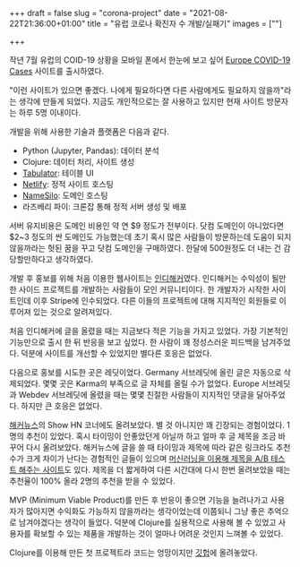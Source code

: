 +++
draft = false
slug = "corona-project"
date = "2021-08-22T21:36:00+01:00"
title = "유럽 코로나 확진자 수 개발/실패기"
images = [""]

+++

작년 7월 유럽의 COID-19 상황을 모바일 폰에서 한눈에 보고 싶어 [Europe COVID-19 Cases](https://europecorona.com/) 사이트를 출시하였다.

"이런 사이트가 있으면 좋겠다. 나에게 필요하다면 다른 사람에게도 필요하지 않을까"라는 생각에 만들게 되었다. 지금도 개인적으로는 잘 사용하고 있지만 현재 사이트 방문자는 하루 5명 이내이다.

개발을 위해 사용한 기술과 플랫폼은 다음과 같다.

* Python (Jupyter, Pandas): 데이터 분석
* Clojure: 데이터 처리, 사이트 생성
* [Tabulator](http://tabulator.info/): 테이블 UI
* [Netlify](https://www.netlify.com/): 정적 사이트 호스팅
* [NameSilo](https://www.namesilo.com/): 도메인 호스팅
* 라즈베리 파이: 크론잡 통해 정적 서버 생성 및 배포

서버 유지비용은 도메인 비용인 약 연 $9 정도가 전부이다. 닷컴 도메인이 아니었다면 $2~3 정도의 싼 도메인도 가능했는데 초기 혹시 많은 사람들이 방문하는데 도움이 되지 않을까라는 헛된 꿈을 꾸고 닷컴 도메인을 구매하였다. 한달에 500원정도 더 내는 건 감당할만하다고 생각하였다.

개발 후 홍보를 위해 처음 이용한 웹사이트는 [인디해커](https://www.indiehackers.com/)였다. 인디해커는 수익성이 될만한 사이드 프로젝트를 개발하는 사람들이 모인 커뮤니티이다. 한 개발자가 시작한 사이트인데 이후 Stripe에 인수되었다. 다른 이들의 프로젝트에 대해 지지적인 회원들로 이루어져 있는 것으로 알려져있다.

처음 인디해커에 글을 올렸을 때는 지금보다 적은 기능을 가지고 있었다. 가장 기본적인 기능만으로 출시 한 뒤 반응을 보고 싶었다. 한 사람이 꽤 정성스러운 피드백을 남겨주었다. 덕분에 사이트를 개선할 수 있었지만 별다른 호응은 없었다.

다음으로 홍보를 시도한 곳은 레딧이었다. Germany 서브레딧에 올린 글은 자동으로 삭제되었다. 몇몇 곳은 Karma의 부족으로 글 자체를 올릴 수가 없었다. Europe 서브레딧과 Webdev 서브레딧에 올렸을 때는 몇몇 친절한 사람들이 지지적인 댓글을 달아주었다. 하지만 큰 호응은 없었다.

[해커뉴스](https://news.ycombinator.com/)의 Show HN 코너에도 올려보았다. 별 것 아니지만 꽤 긴장되는 경험이었다. 1명의 추천이 있었다. 혹시 타이밍이 안좋았던게 아닐까 하고 얼마 후 글 제목을 조금 바꾸어 다시 올려보았다. 해커뉴스에 글을 쓸 때 타이밍과 제목에 따라 같은 링크라도 추천 수가 크게 차이가 난다는 경험적인 글들이 있으며 [머신러닝을 이용해 제목을 A/B 테스트 해주는 사이트](https://www.hacker-ai.com/)도 있다. 제목을 더 짧게하여 다른 시간대에 다시 한번 올려보았을 때는 추천율이 100% 올라 2명의 추천을 받을 수 있었다.

MVP (Minimum Viable Product)를 만든 후 반응이 좋으면 기능을 늘려나가고 사용자가 많아지면 수익화도 가능하지 않을까라는 생각이었는데 이쯤되니 그냥 좋은 추억으로 남겨야겠다는 생각이 들었다. 덕분에 Clojure를 실용적으로 사용해 볼 수 있었고 사용자를 확보할 수 있는 제품을 개발하는 것이 얼마나 어려운 것인지 느껴볼 수 있었다.

Clojure를 이용해 만든 첫 프로젝트라 코드는 엉망이지만 [깃헙](https://github.com/Sangdol/corona-project)에 올려놓았다.
